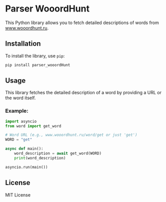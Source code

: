 # Parser WooordHunt

This Python library allows you to fetch detailed descriptions of words from www.wooordhunt.ru.

## Installation

To install the library, use `pip`:

```bash
pip install parser_wooordHunt
```

## Usage

This library fetches the detailed description of a word by providing a URL or the word itself. 

### Example:

```python
import asyncio
from word import get_word

# Word URL (e.g., www.wooordhunt.ru/word/get or just 'get')
WORD = "get"

async def main():
    word_description = await get_word(WORD)
    print(word_description)

asyncio.run(main())
```

## License

MIT License